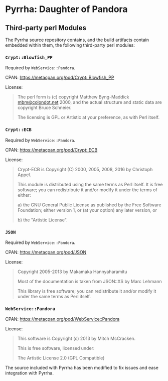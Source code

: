 # Pyrrha: Daughter of Pandora

## Third-party perl Modules

The Pyrrha source repository contains, and the build artifacts contain
embedded within them, the following third-party perl modules:

### ```Crypt::Blowfish_PP```

Required by ```WebService::Pandora```.

CPAN: https://metacpan.org/pod/Crypt::Blowfish_PP

License:
> The perl form is (c) copyright Matthew Byng-Maddick <mbm@colondot.net> 2000,
> and the actual structure and static data are copyright Bruce Schneier.
>
> The licensing is GPL or Artistic at your preference, as with Perl itself.

### ```Crypt::ECB```

Required by ```WebService::Pandora```.

CPAN: https://metacpan.org/pod/Crypt::ECB

License:
> Crypt-ECB is Copyright (C) 2000, 2005, 2008, 2016 by Christoph Appel.
>
> This module is distributed using the same terms as Perl itself. It is
> free software; you can redistribute it and/or modify it under the terms
> of either:
>
> a) the GNU General Public License as published by the Free Software
> Foundation; either version 1, or (at your option) any later version, or
>
> b) the "Artistic License".

### ```JSON```

Required by ```WebService::Pandora```.

CPAN: https://metacpan.org/pod/JSON

License:
> Copyright 2005-2013 by Makamaka Hannyaharamitu
>
> Most of the documentation is taken from JSON::XS by Marc Lehmann
>
> This library is free software; you can redistribute it and/or modify
> it under the same terms as Perl itself.

### ```WebService::Pandora```

CPAN: https://metacpan.org/pod/WebService::Pandora

License:
> This software is Copyright (c) 2013 by Mitch McCracken.
>
> This is free software, licensed under:
>
> The Artistic License 2.0 (GPL Compatible)

The source included with Pyrrha has been modified to fix issues and
ease integration with Pyrrha.

